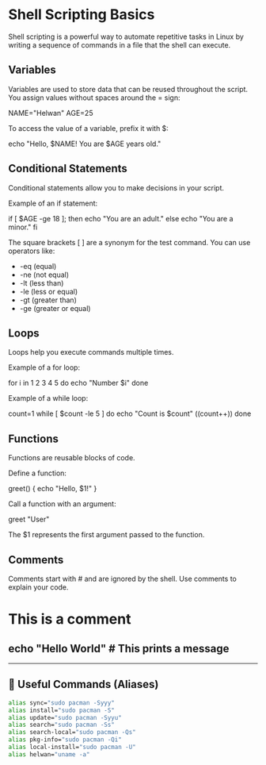 # Shell Scripting Basics

Shell scripting is a powerful way to automate repetitive tasks in Linux by writing a sequence of commands in a file that the shell can execute.

## Variables

Variables are used to store data that can be reused throughout the script. You assign values without spaces around the = sign:

NAME="Helwan"
AGE=25

To access the value of a variable, prefix it with $:

echo "Hello, $NAME! You are $AGE years old."

## Conditional Statements

Conditional statements allow you to make decisions in your script.

Example of an if statement:

if [ $AGE -ge 18 ]; then
  echo "You are an adult."
else
  echo "You are a minor."
fi

The square brackets [ ] are a synonym for the test command. You can use operators like:
- -eq (equal)
- -ne (not equal)
- -lt (less than)
- -le (less or equal)
- -gt (greater than)
- -ge (greater or equal)

## Loops

Loops help you execute commands multiple times.

Example of a for loop:

for i in 1 2 3 4 5
do
  echo "Number $i"
done

Example of a while loop:

count=1
while [ $count -le 5 ]
do
  echo "Count is $count"
  ((count++))
done

## Functions

Functions are reusable blocks of code.

Define a function:

greet() {
  echo "Hello, $1!"
}

Call a function with an argument:

greet "User"

The $1 represents the first argument passed to the function.

## Comments

Comments start with # and are ignored by the shell. Use comments to explain your code.

# This is a comment


echo "Hello World"  # This prints a message
---
---
## 🧪 Useful Commands (Aliases)

```bash
alias sync="sudo pacman -Syyy"
alias install="sudo pacman -S"
alias update="sudo pacman -Syyu"
alias search="sudo pacman -Ss"
alias search-local="sudo pacman -Qs"
alias pkg-info="sudo pacman -Qi"
alias local-install="sudo pacman -U"
alias helwan="uname -a"


